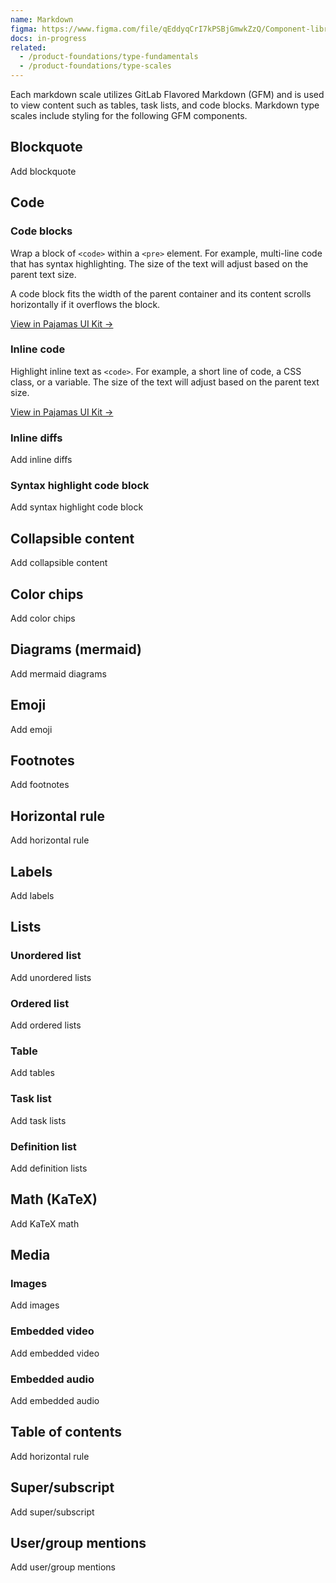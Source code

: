 ```yaml
---
name: Markdown
figma: https://www.figma.com/file/qEddyqCrI7kPSBjGmwkZzQ/Component-library?node-id=19965%3A0
docs: in-progress
related:
  - /product-foundations/type-fundamentals
  - /product-foundations/type-scales
---
```


Each markdown scale utilizes GitLab Flavored Markdown (GFM) and is used to view content such as tables, task lists, and code blocks. Markdown type scales include styling for the following GFM components.

## Blockquote

<admonition type="todo">Add blockquote</admonition>

## Code

### Code blocks

Wrap a block of `<code>` within a `<pre>` element. For example, multi-line code that has syntax highlighting. The size of the text will adjust based on the parent text size.

A code block fits the width of the parent container and its content scrolls horizontally if it overflows the block.

[View in Pajamas UI Kit →](https://www.figma.com/file/qEddyqCrI7kPSBjGmwkZzQ/Component-library?node-id=19965%3A13)

### Inline code

Highlight inline text as `<code>`. For example, a short line of code, a CSS class, or a variable. The size of the text will adjust based on the parent text size.

[View in Pajamas UI Kit →](https://www.figma.com/file/qEddyqCrI7kPSBjGmwkZzQ/Component-library?node-id=29627%3A56)

### Inline diffs

<admonition type="todo">Add inline diffs</admonition>

### Syntax highlight code block

<admonition type="todo">Add syntax highlight code block</admonition>

## Collapsible content

<admonition type="todo">Add collapsible content</admonition>

## Color chips

<admonition type="todo">Add color chips</admonition>

## Diagrams (mermaid)

<admonition type="todo">Add mermaid diagrams</admonition>

## Emoji

<admonition type="todo">Add emoji</admonition>

## Footnotes

<admonition type="todo">Add footnotes</admonition>

## Horizontal rule

<admonition type="todo">Add horizontal rule</admonition>

## Labels

<admonition type="todo">Add labels</admonition>

## Lists

### Unordered list

<admonition type="todo">Add unordered lists</admonition>

### Ordered list

<admonition type="todo">Add ordered lists</admonition>

### Table

<admonition type="todo">Add tables</admonition>

### Task list

<admonition type="todo">Add task lists</admonition>

### Definition list

<admonition type="todo">Add definition lists</admonition>

## Math (KaTeX)

<admonition type="todo">Add KaTeX math</admonition>

## Media

### Images

<admonition type="todo">Add images</admonition>

### Embedded video

<admonition type="todo">Add embedded video</admonition>

### Embedded audio

<admonition type="todo">Add embedded audio</admonition>

## Table of contents

<admonition type="todo">Add horizontal rule</admonition>

## Super/subscript

<admonition type="todo">Add super/subscript</admonition>

## User/group mentions

<admonition type="todo">Add user/group mentions</admonition>
